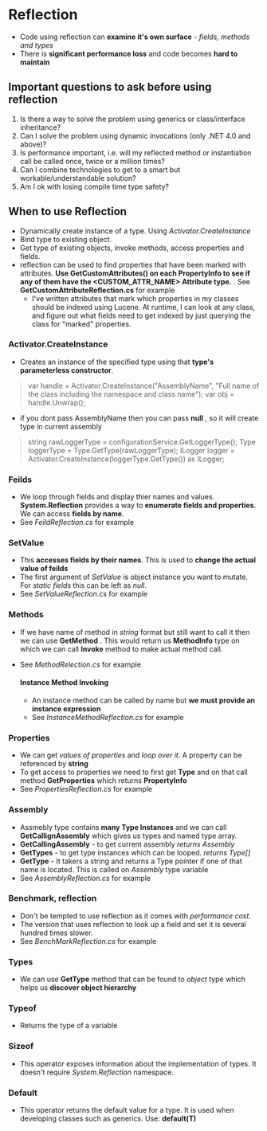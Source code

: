 # Reflection

* Code using reflection can **examine it's own surface** - *fields, methods and types*
* There is **significant performance loss** and code becomes **hard to maintain**

## Important questions to ask before using reflection 
1. Is there a way to solve the problem using generics or class/interface inheritance?
2. Can I solve the problem using dynamic invocations (only .NET 4.0 and above)?
3. Is performance important, i.e. will my reflected method or instantiation call be called once, twice or a million times?
4. Can I combine technologies to get to a smart but workable/understandable solution?
5. Am I ok with losing compile time type safety?

## When to use Reflection 
* Dynamically create instance of a type. Using *Activator.CreateInstance*
* Bind type to existing object. 
* Get type of existing objects, invoke methods, access properties and fields. 
* reflection can be used to find properties that have been marked with attributes. **Use GetCustomAttributes() on each PropertyInfo to see if any of them have the <CUSTOM_ATTR_NAME> Attribute type.** . See **GetCustomAttributeReflection.cs** for example
    * I've written attributes that mark which properties in my classes should be indexed using Lucene. At runtime, I can look at any class, and figure out what fields need to get indexed by just querying the class for "marked" properties.

### Activator.CreateInstance
* Creates an instance of the specified type using that **type's parameterless constructor**.
> var handle = Activator.CreateInstance("AssemblyName", 
                "Full name of the class including the namespace and class name");
var obj = handle.Unwrap();

* if you dont pass AssemblyName then you can pass **null** , so it will create type in current assembly
> string rawLoggerType = configurationService.GetLoggerType();
Type loggerType = Type.GetType(rawLoggerType);
ILogger logger = Activator.CreateInstance(loggerType.GetType()) as ILogger;

### Feilds 
* We loop through fields and display thier names and values. **System.Reflection** provides a way to **enumerate fields and properties**. We can access **fields by name**. 
* See *FeildReflection.cs* for example

### SetValue
* This **accesses fields by their names**. This is used to **change the actual value of feilds** 
* The first argument of *SetValue* is object instance you want to mutate. For *static fields* this can be left as *null*. 
* See *SetValueReflection.cs* for example

### Methods 
* If we have name of method in *string* format but still want to call it then we can use **GetMethod** . This would return us **MethodInfo** type on which we can call **Invoke** method to make actual method call. 
* See *MethodRelection.cs* for example

    #### Instance Method Invoking
    * An instance method can be called by name but **we must provide an instance expression**
    * See *InstanceMethodReflection.cs* for example

### Properties 
* We can get *values of properties* and *loop over it.* A property can be referenced by **string**
* To get access to properties we need to first get **Type** and on that call method **GetProperties** which returns **PropertyInfo**
* See *PropertiesReflection.cs* for example

### Assembly 
* Assmebly type contains **many Type Instances** and we can call **GetCallignAssembly** which gives us types and named type array. 
* **GetCallingAssembly** - to get current assembly *returns Assembly*
* **GetTypes** - to get type instances which can be looped. *returns Type[]*
* **GetType** - It takers a string and returns a Type pointer if one of that name is located. This is called on *Assembly* type variable
* See *AssemblyReflection.cs* for example

### Benchmark, reflection 
* Don't be tempted to use reflection as it comes with *performance cost*. 
* The version that uses reflection to look up a field and set it is several hundred times slower.
* See *BenchMarkReflection.cs* for example

### Types 
* We can use **GetType** method that can be found to *object* type which helps us **discover object hierarchy**

### Typeof 
* Returns the type of a variable

### Sizeof
* This operator exposes information about the implementation of types. It doesn't require *System.Reflection* namespace. 

### Default 
*  This operator returns the default value for a type. It is used when developing classes such as generics. Use: **default(T)**